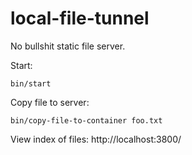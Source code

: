 # local-file-tunnel

No bullshit static file server. 

Start:
```
bin/start
```

Copy file to server:
```
bin/copy-file-to-container foo.txt
```

View index of files: http://localhost:3800/
